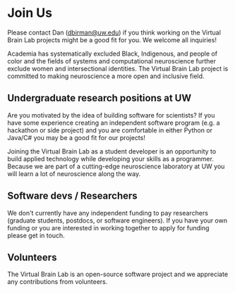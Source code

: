 
# Join Us

Please contact Dan (dbirman@uw.edu) if you think working on the Virtual Brain Lab projects might be a good fit for you. We welcome all inquiries!

Academia has systematically excluded Black, Indigenous, and people of color and the fields of systems and computational neuroscience further exclude women and intersectional identities. The Virtual Brain Lab project is committed to making neuroscience a more open and inclusive field.

## Undergraduate research positions at UW

Are you motivated by the idea of building software for scientists? If you have some experience creating an independent software program (e.g. a hackathon or side project) and you are comfortable in either Python or Java/C# you may be a good fit for our projects!

Joining the Virtual Brain Lab as a student developer is an opportunity to build applied technology while developing your skills as a programmer. Because we are part of a cutting-edge neuroscience laboratory at UW you will learn a lot of neuroscience along the way.

## Software devs / Researchers

We don't currently have any independent funding to pay researchers (graduate students, postdocs, or software engineers). If you have your own funding or you are interested in working together to apply for funding please get in touch.

## Volunteers

The Virtual Brain Lab is an open-source software project and we appreciate any contributions from volunteers.
